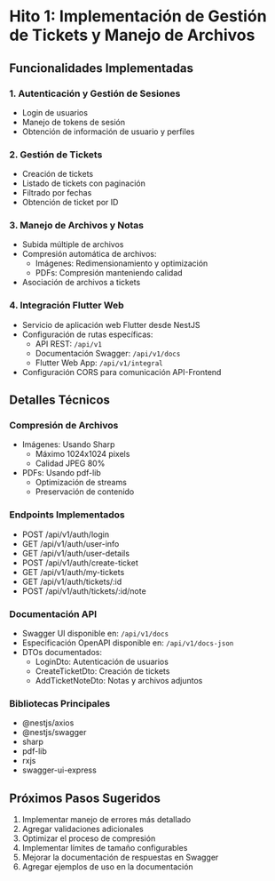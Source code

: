 # Hito 1: Implementación de Gestión de Tickets y Manejo de Archivos

## Funcionalidades Implementadas

### 1. Autenticación y Gestión de Sesiones
- Login de usuarios
- Manejo de tokens de sesión
- Obtención de información de usuario y perfiles

### 2. Gestión de Tickets
- Creación de tickets
- Listado de tickets con paginación
- Filtrado por fechas
- Obtención de ticket por ID

### 3. Manejo de Archivos y Notas
- Subida múltiple de archivos
- Compresión automática de archivos:
  - Imágenes: Redimensionamiento y optimización
  - PDFs: Compresión manteniendo calidad
- Asociación de archivos a tickets

### 4. Integración Flutter Web
- Servicio de aplicación web Flutter desde NestJS
- Configuración de rutas específicas:
  - API REST: `/api/v1`
  - Documentación Swagger: `/api/v1/docs`
  - Flutter Web App: `/api/v1/integral`
- Configuración CORS para comunicación API-Frontend

## Detalles Técnicos

### Compresión de Archivos
- Imágenes: Usando Sharp
  - Máximo 1024x1024 pixels
  - Calidad JPEG 80%
- PDFs: Usando pdf-lib
  - Optimización de streams
  - Preservación de contenido

### Endpoints Implementados
- POST /api/v1/auth/login
- GET /api/v1/auth/user-info
- GET /api/v1/auth/user-details
- POST /api/v1/auth/create-ticket
- GET /api/v1/auth/my-tickets
- GET /api/v1/auth/tickets/:id
- POST /api/v1/auth/tickets/:id/note

### Documentación API
- Swagger UI disponible en: `/api/v1/docs`
- Especificación OpenAPI disponible en: `/api/v1/docs-json`
- DTOs documentados:
  - LoginDto: Autenticación de usuarios
  - CreateTicketDto: Creación de tickets
  - AddTicketNoteDto: Notas y archivos adjuntos

### Bibliotecas Principales
- @nestjs/axios
- @nestjs/swagger
- sharp
- pdf-lib
- rxjs
- swagger-ui-express

## Próximos Pasos Sugeridos
1. Implementar manejo de errores más detallado
2. Agregar validaciones adicionales
3. Optimizar el proceso de compresión
4. Implementar límites de tamaño configurables
5. Mejorar la documentación de respuestas en Swagger
6. Agregar ejemplos de uso en la documentación